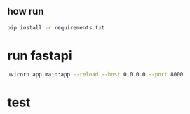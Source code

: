 ## how run
```sh 
pip install -r requirements.txt
```




# run fastapi
```sh
uvicorn app.main:app --reload --host 0.0.0.0 --port 8000
```

# test 
```sh
